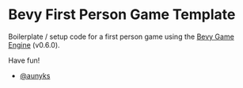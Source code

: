 # Bevy First Person Game Template

Boilerplate / setup code for a first person game using the [Bevy Game Engine](https://bevyengine.org/) (v0.6.0).

Have fun!

- [@aunyks](https://aunyks.com)
